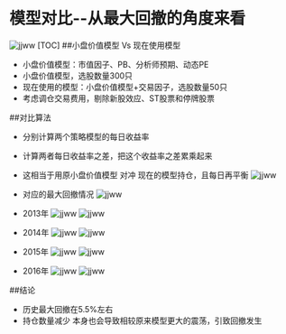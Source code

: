 # 模型对比--从最大回撤的角度来看

![jjww](..\pics\perfect\read-1564105_960_720.jpg)
[TOC]
##小盘价值模型 Vs 现在使用模型
- 小盘价值模型：市值因子、PB、分析师预期、动态PE
- 小盘价值模型，选股数量300只
- 现在使用的模型：小盘价值模型+交易因子，选股数量50只
- 考虑调仓交易费用，剔除新股效应、ST股票和停牌股票



##对比算法

- 分别计算两个策略模型的每日收益率

- 计算两者每日收益率之差，把这个收益率之差累乘起来

- 这相当于用原小盘价值模型 对冲 现在的模型持仓，且每日再平衡
  ![jjww](..\pics\AboutBack\allyears.png)

- 对应的最大回撤情况
  ![jjww](..\pics\AboutBack\allyears_MB.png)


- 2013年
  ![jjww](..\pics\AboutBack\f_2013.png)
  ![jjww](..\pics\AboutBack\mb_2013.png)
  ​
- 2014年
  ![jjww](..\pics\AboutBack\f_2014.png)
  ![jjww](..\pics\AboutBack\mb_2014.png)
  ​
- 2015年
  ![jjww](..\pics\AboutBack\f_2015.png)
  ![jjww](..\pics\AboutBack\mb_2016.png)
  ​
- 2016年
  ![jjww](..\pics\AboutBack\f_2016.png)
  ![jjww](..\pics\AboutBack\mb_2016.png)
  ​

##结论
-  历史最大回撤在5.5%左右
-  持仓数量减少 本身也会导致相较原来模型更大的震荡，引致回撤发生

